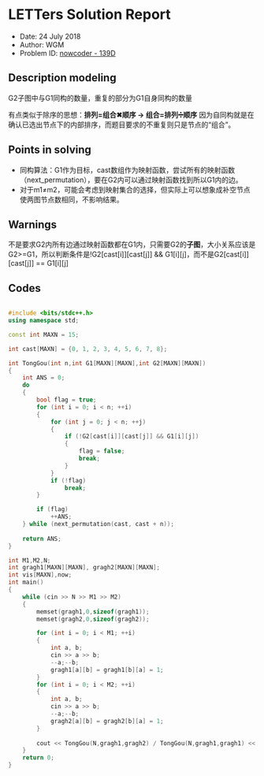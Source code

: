 
# LETTers Solution Report

- Date: 24 July 2018
- Author: WGM
- Problem ID: [nowcoder - 139D](https://www.nowcoder.com/acm/contest/139/D)

## Description modeling

G2子图中与G1同构的数量，重复的部分为G1自身同构的数量

有点类似于除序的思想：**排列=组合✖顺序  ->  组合=排列➗顺序** 因为自同构就是在确认已选出节点下的内部排序，而题目要求的不重复则只是节点的“组合”。

## Points in solving

- 同构算法：G1作为目标，cast数组作为映射函数，尝试所有的映射函数（next_permutation），要在G2内可以通过映射函数找到所以G1内的边。
- 对于m1≠m2，可能会考虑到映射集合的选择，但实际上可以想象成补空节点使两图节点数相同，不影响结果。

## Warnings

不是要求G2内所有边通过映射函数都在G1内，只需要G2的**子图**，大小关系应该是G2>=G1，所以判断条件是!G2[cast[i]][cast[j]] && G1[i][j]，而不是G2[cast[i]][cast[j]] == G1[i][j]

## Codes

```c++

#include <bits/stdc++.h>
using namespace std;

const int MAXN = 15;

int cast[MAXN] = {0, 1, 2, 3, 4, 5, 6, 7, 8};

int TongGou(int n,int G1[MAXN][MAXN],int G2[MAXN][MAXN])
{
    int ANS = 0;
    do
    {
        bool flag = true;
        for (int i = 0; i < n; ++i)
        {
            for (int j = 0; j < n; ++j)
            {
                if (!G2[cast[i]][cast[j]] && G1[i][j])
                {
                    flag = false;
                    break;
                }
            }
            if (!flag)
                break;
        }

        if (flag)
            ++ANS;
    } while (next_permutation(cast, cast + n));
    
    return ANS;
}

int M1,M2,N;
int gragh1[MAXN][MAXN], gragh2[MAXN][MAXN];
int vis[MAXN],now;
int main()
{
    while (cin >> N >> M1 >> M2)
    {
        memset(gragh1,0,sizeof(gragh1));
        memset(gragh2,0,sizeof(gragh2));

        for (int i = 0; i < M1; ++i)
        {
            int a, b;
            cin >> a >> b;
            --a;--b;
            gragh1[a][b] = gragh1[b][a] = 1;
        }
        for (int i = 0; i < M2; ++i)
        {
            int a, b;
            cin >> a >> b;
            --a;--b;
            gragh2[a][b] = gragh2[b][a] = 1;
        }
        
        cout << TongGou(N,gragh1,gragh2) / TongGou(N,gragh1,gragh1) << endl;
    }
    return 0;
}

```
